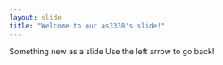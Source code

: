 ```yaml
---
layout: slide
title: "Welcome to our as3338's slide!"
---
```


Something new as a slide
Use the left arrow to go back!
